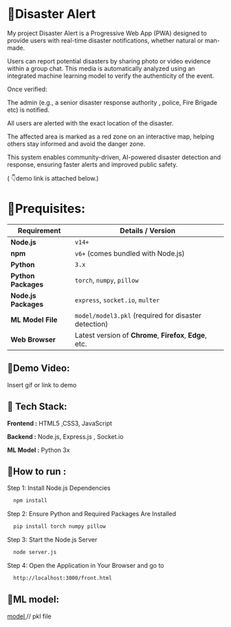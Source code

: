 
# 📌Disaster Alert

My project Disaster Alert is a Progressive Web App (PWA) designed to provide users with real-time disaster notifications, whether natural or man-made.

Users can report potential disasters by sharing photo or video evidence within a group chat. This media is automatically analyzed using an integrated machine learning model to verify the authenticity of the event.

Once verified:

The admin (e.g., a senior disaster response authority , police, Fire Brigade etc) is notified.

All users are alerted with the exact location of the disaster.

The affected area is marked as a red zone on an interactive map, helping others stay informed and avoid the danger zone.

This system enables community-driven, AI-powered disaster detection and response, ensuring faster alerts and improved public safety.

( 👇demo link is attached below.)
 

# 📌Prequisites:
 | Requirement          | Details / Version                                         |
| -------------------- | --------------------------------------------------------- |
| **Node.js**          | `v14+`                                                    |
| **npm**              | `v6+` (comes bundled with Node.js)                        |
| **Python**           | `3.x`                                                     |
| **Python Packages**  | `torch`, `numpy`, `pillow`                                |
| **Node.js Packages** | `express`, `socket.io`, `multer`                          |
| **ML Model File**    | `model/model3.pkl` (required for disaster detection)      |
| **Web Browser**      | Latest version of **Chrome**, **Firefox**, **Edge**, etc. |

## 📌Demo Video:

Insert gif or link to demo


## 📌 Tech Stack:

**Frontend :** HTML5 ,CSS3, JavaScript

**Backend :** Node.js, Express.js , Socket.io

**ML Model :** Python 3x


## 📌How to run :

Step 1: Install Node.js Dependencies

```bash
  npm install
```

Step 2: Ensure Python and Required Packages Are Installed

```bash
  pip install torch numpy pillow
```
Step 3: Start the Node.js Server

```bash
  node server.js
```
Step 4: Open the Application in Your Browser and go to

```bash
  http://localhost:3000/front.html
```

## 📌ML model:

[model ](https://1drv.ms/u/c/bd022695a530db3e/ER-eZ0UUWhBLkH-9Qem3UdkBnyg1oiS7mtl4OgBjAghQjw?e=soN7g1)
 // pkl file
